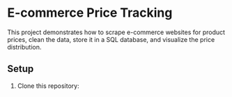 # E-commerce Price Tracking

This project demonstrates how to scrape e-commerce websites for product prices, clean the data, store it in a SQL database, and visualize the price distribution.

## Setup

1. Clone this repository:
